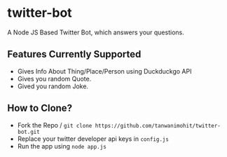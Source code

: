 # twitter-bot
A Node JS Based Twitter Bot, which answers your questions.

## Features Currently Supported

- Gives Info About Thing/Place/Person using Duckduckgo API
- Gives you random Quote.
- Gived you random Joke.

## How to Clone?

- Fork the Repo / `git clone https://github.com/tanwanimohit/twitter-bot.git`
- Replace your twitter developer api keys in `config.js`
- Run the app using `node app.js`
